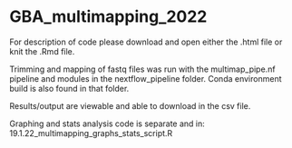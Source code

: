 # GBA_multimapping_2022

For description of code please download and open either the .html file or knit the .Rmd file. 

Trimming and mapping of fastq files was run with the multimap_pipe.nf pipeline and modules in the nextflow_pipeline folder. Conda environment build is also found in that folder.

Results/output are viewable and able to download in the csv file.

Graphing and stats analysis code is separate and in: 19.1.22_multimapping_graphs_stats_script.R
